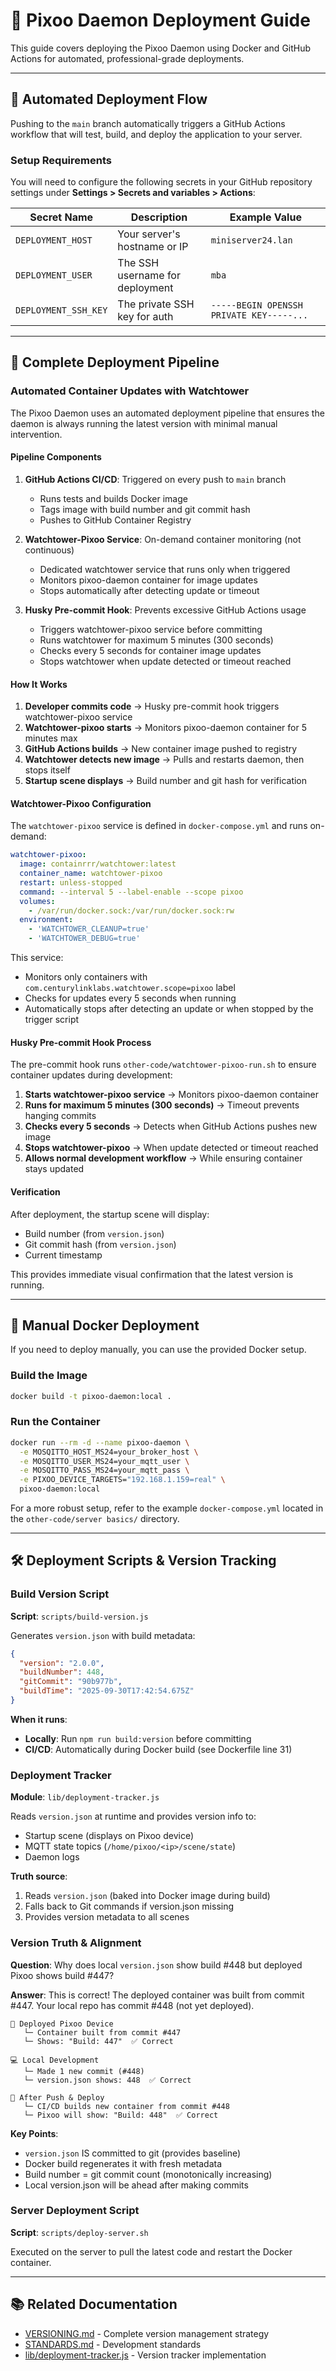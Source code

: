 # 🚀 Pixoo Daemon Deployment Guide

This guide covers deploying the Pixoo Daemon using Docker and GitHub Actions for
automated, professional-grade deployments.

---

## 🔄 Automated Deployment Flow

Pushing to the `main` branch automatically triggers a GitHub Actions workflow that
will test, build, and deploy the application to your server.

### Setup Requirements

You will need to configure the following secrets in your GitHub repository settings
under **Settings > Secrets and variables > Actions**:

| Secret Name          | Description                     | Example Value                            |
| -------------------- | ------------------------------- | ---------------------------------------- |
| `DEPLOYMENT_HOST`    | Your server's hostname or IP    | `miniserver24.lan`                       |
| `DEPLOYMENT_USER`    | The SSH username for deployment | `mba`                                    |
| `DEPLOYMENT_SSH_KEY` | The private SSH key for auth    | `-----BEGIN OPENSSH PRIVATE KEY-----...` |

---

## 🔄 Complete Deployment Pipeline

### Automated Container Updates with Watchtower

The Pixoo Daemon uses an automated deployment pipeline that ensures the daemon is always
running the latest version with minimal manual intervention.

#### Pipeline Components

1. **GitHub Actions CI/CD**: Triggered on every push to `main` branch
   - Runs tests and builds Docker image
   - Tags image with build number and git commit hash
   - Pushes to GitHub Container Registry

2. **Watchtower-Pixoo Service**: On-demand container monitoring (not continuous)
   - Dedicated watchtower service that runs only when triggered
   - Monitors pixoo-daemon container for image updates
   - Stops automatically after detecting update or timeout

3. **Husky Pre-commit Hook**: Prevents excessive GitHub Actions usage
   - Triggers watchtower-pixoo service before committing
   - Runs watchtower for maximum 5 minutes (300 seconds)
   - Checks every 5 seconds for container image updates
   - Stops watchtower when update detected or timeout reached

#### How It Works

1. **Developer commits code** → Husky pre-commit hook triggers watchtower-pixoo service
2. **Watchtower-pixoo starts** → Monitors pixoo-daemon container for 5 minutes max
3. **GitHub Actions builds** → New container image pushed to registry
4. **Watchtower detects new image** → Pulls and restarts daemon, then stops itself
5. **Startup scene displays** → Build number and git hash for verification

#### Watchtower-Pixoo Configuration

The `watchtower-pixoo` service is defined in `docker-compose.yml` and runs on-demand:

```yaml
watchtower-pixoo:
  image: containrrr/watchtower:latest
  container_name: watchtower-pixoo
  restart: unless-stopped
  command: --interval 5 --label-enable --scope pixoo
  volumes:
    - /var/run/docker.sock:/var/run/docker.sock:rw
  environment:
    - 'WATCHTOWER_CLEANUP=true'
    - 'WATCHTOWER_DEBUG=true'
```

This service:

- Monitors only containers with `com.centurylinklabs.watchtower.scope=pixoo` label
- Checks for updates every 5 seconds when running
- Automatically stops after detecting an update or when stopped by the trigger script

#### Husky Pre-commit Hook Process

The pre-commit hook runs `other-code/watchtower-pixoo-run.sh` to ensure container updates during development:

1. **Starts watchtower-pixoo service** → Monitors pixoo-daemon container
2. **Runs for maximum 5 minutes (300 seconds)** → Timeout prevents hanging commits
3. **Checks every 5 seconds** → Detects when GitHub Actions pushes new image
4. **Stops watchtower-pixoo** → When update detected or timeout reached
5. **Allows normal development workflow** → While ensuring container stays updated

#### Verification

After deployment, the startup scene will display:

- Build number (from `version.json`)
- Git commit hash (from `version.json`)
- Current timestamp

This provides immediate visual confirmation that the latest version is running.

---

## 🐳 Manual Docker Deployment

If you need to deploy manually, you can use the provided Docker setup.

### Build the Image

```bash
docker build -t pixoo-daemon:local .
```

### Run the Container

```bash
docker run --rm -d --name pixoo-daemon \
  -e MOSQITTO_HOST_MS24=your_broker_host \
  -e MOSQITTO_USER_MS24=your_mqtt_user \
  -e MOSQITTO_PASS_MS24=your_mqtt_pass \
  -e PIXOO_DEVICE_TARGETS="192.168.1.159=real" \
  pixoo-daemon:local
```

For a more robust setup, refer to the example `docker-compose.yml` located in
the `other-code/server basics/` directory.

---

## 🛠️ Deployment Scripts & Version Tracking

### Build Version Script

**Script**: `scripts/build-version.js`

Generates `version.json` with build metadata:

```json
{
  "version": "2.0.0",
  "buildNumber": 448,
  "gitCommit": "90b977b",
  "buildTime": "2025-09-30T17:42:54.675Z"
}
```

**When it runs**:

- **Locally**: Run `npm run build:version` before committing
- **CI/CD**: Automatically during Docker build (see Dockerfile line 31)

### Deployment Tracker

**Module**: `lib/deployment-tracker.js`

Reads `version.json` at runtime and provides version info to:

- Startup scene (displays on Pixoo device)
- MQTT state topics (`/home/pixoo/<ip>/scene/state`)
- Daemon logs

**Truth source**:

1. Reads `version.json` (baked into Docker image during build)
2. Falls back to Git commands if version.json missing
3. Provides version metadata to all scenes

### Version Truth & Alignment

**Question**: Why does local `version.json` show build #448 but deployed Pixoo
shows build #447?

**Answer**: This is correct! The deployed container was built from commit #447.
Your local repo has commit #448 (not yet deployed).

```text
📱 Deployed Pixoo Device
   └─ Container built from commit #447
   └─ Shows: "Build: 447"  ✅ Correct

💻 Local Development
   └─ Made 1 new commit (#448)
   └─ version.json shows: 448  ✅ Correct

🚀 After Push & Deploy
   └─ CI/CD builds new container from commit #448
   └─ Pixoo will show: "Build: 448"  ✅ Correct
```

**Key Points**:

- `version.json` IS committed to git (provides baseline)
- Docker build regenerates it with fresh metadata
- Build number = git commit count (monotonically increasing)
- Local version.json will be ahead after making commits

### Server Deployment Script

**Script**: `scripts/deploy-server.sh`

Executed on the server to pull the latest code and restart the Docker container.

---

## 📚 Related Documentation

- [VERSIONING.md](./VERSIONING.md) - Complete version management strategy
- [STANDARDS.md](./STANDARDS.md) - Development standards
- [lib/deployment-tracker.js](./lib/deployment-tracker.js) - Version tracker implementation
